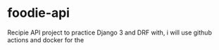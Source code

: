# foodie-api
Recipie API project to practice Django 3 and DRF with, i will use github actions and docker for the 

